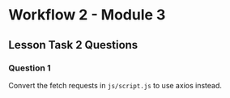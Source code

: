 # Workflow 2 - Module 3

## Lesson Task 2 Questions

### Question 1

Convert the fetch requests in `js/script.js` to use axios instead.
